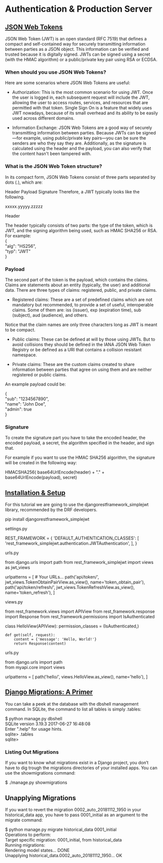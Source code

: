 # Authentication & Production Server
## [JSON Web Tokens](https://jwt.io/introduction/)
JSON Web Token (JWT) is an open standard (RFC 7519) that defines a compact and self-contained way for securely transmitting information between parties as a JSON object. This information can be verified and trusted because it is digitally signed. JWTs can be signed using a secret (with the HMAC algorithm) or a public/private key pair using RSA or ECDSA.
### When should you use JSON Web Tokens?
Here are some scenarios where JSON Web Tokens are useful:

- Authorization: This is the most common scenario for using JWT. Once the user is logged in, each subsequent request will include the JWT, allowing the user to access routes, services, and resources that are permitted with that token. Single Sign On is a feature that widely uses JWT nowadays, because of its small overhead and its ability to be easily used across different domains.

- Information Exchange: JSON Web Tokens are a good way of securely transmitting information between parties. Because JWTs can be signed—for example, using public/private key pairs—you can be sure the senders are who they say they are. Additionally, as the signature is calculated using the header and the payload, you can also verify that the content hasn't been tampered with.
### What is the JSON Web Token structure?
In its compact form, JSON Web Tokens consist of three parts separated by dots (.), which are:

Header
Payload
Signature
Therefore, a JWT typically looks like the following.

xxxxx.yyyyy.zzzzz

Header

The header typically consists of two parts: the type of the token, which is JWT, and the signing algorithm being used, such as HMAC SHA256 or RSA.
For example:\
{\
  "alg": "HS256",\
  "typ": "JWT"\
}

### Payload
The second part of the token is the payload, which contains the claims. Claims are statements about an entity (typically, the user) and additional data. There are three types of claims: registered, public, and private claims.

- Registered claims: These are a set of predefined claims which are not mandatory but recommended, to provide a set of useful, interoperable claims. Some of them are: iss (issuer), exp (expiration time), sub (subject), aud (audience), and others.

Notice that the claim names are only three characters long as JWT is meant to be compact.

- Public claims: These can be defined at will by those using JWTs. But to avoid collisions they should be defined in the IANA JSON Web Token Registry or be defined as a URI that contains a collision resistant namespace.

- Private claims: These are the custom claims created to share information between parties that agree on using them and are neither registered or public claims.

An example payload could be:

{\
  "sub": "1234567890",\
  "name": "John Doe",\
  "admin": true\
}
### Signature
To create the signature part you have to take the encoded header, the encoded payload, a secret, the algorithm specified in the header, and sign that.

For example if you want to use the HMAC SHA256 algorithm, the signature will be created in the following way:

HMACSHA256(
  base64UrlEncode(header) + "." +
  base64UrlEncode(payload),
  secret)

  ## [Installation & Setup](https://simpleisbetterthancomplex.com/tutorial/2018/12/19/how-to-use-jwt-authentication-with-django-rest-framework.html)
For this tutorial we are going to use the djangorestframework_simplejwt library, recommended by the DRF developers.

pip install djangorestframework_simplejwt

settings.py

REST_FRAMEWORK = {
    'DEFAULT_AUTHENTICATION_CLASSES': [
        'rest_framework_simplejwt.authentication.JWTAuthentication',
    ],
}

urls.py

from django.urls import path
from rest_framework_simplejwt import views as jwt_views

urlpatterns = [
    # Your URLs...
    path('api/token/', jwt_views.TokenObtainPairView.as_view(), name='token_obtain_pair'),
    path('api/token/refresh/', jwt_views.TokenRefreshView.as_view(), name='token_refresh'),
]

views.py

from rest_framework.views import APIView
from rest_framework.response import Response
from rest_framework.permissions import IsAuthenticated


class HelloView(APIView):
    permission_classes = (IsAuthenticated,)

    def get(self, request):
        content = {'message': 'Hello, World!'}
        return Response(content)

urls.py

from django.urls import path\
from myapi.core import views

urlpatterns = [
    path('hello/', views.HelloView.as_view(), name='hello'),
]

## [Django Migrations: A Primer](https://realpython.com/django-migrations-a-primer/)
You can take a peek at the database with the dbshell management command. In SQLite, the command to list all tables is simply .tables:

$ python manage.py dbshell\
SQLite version 3.19.3 2017-06-27 16:48:08\
Enter ".help" for usage hints.\
sqlite> .tables\
sqlite>

### Listing Out Migrations
If you want to know what migrations exist in a Django project, you don’t have to dig trough the migrations directories of your installed apps. You can use the showmigrations command:

$ ./manage.py showmigrations

## Unapplying Migrations
If you want to revert the migration 0002_auto_20181112_1950 in your historical_data app, you have to pass 0001_initial as an argument to the migrate command:

$ python manage.py migrate historical_data 0001_initial\
Operations to perform:\
  Target specific migration: 0001_initial, from historical_data\
Running migrations:\
  Rendering model states... DONE\
  Unapplying historical_data.0002_auto_20181112_1950... OK